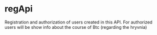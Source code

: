 # regApi
Registration and authorization of users created in this API. For authorized users will be show info about the course of Btc (regarding the hryvnia)
